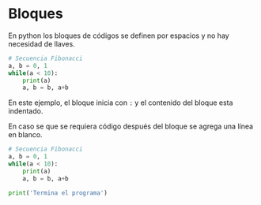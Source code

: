 # Bloques

En python los bloques de códigos se definen por espacios y no hay necesidad de llaves.

```python
# Secuencia Fibonacci
a, b = 0, 1
while(a < 10):
    print(a)
    a, b = b, a+b
```

En este ejemplo, el bloque inicia con `:` y el contenido del bloque esta indentado.

En caso se que se requiera código después del bloque se agrega una línea en blanco.

```python
# Secuencia Fibonacci
a, b = 0, 1
while(a < 10):
    print(a)
    a, b = b, a+b

print('Termina el programa')
```
